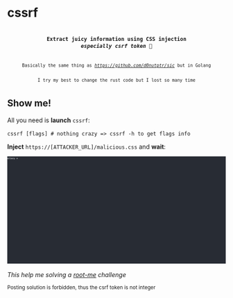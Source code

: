 # cssrf

<div align=center>
<pre><code>
<b>Extract juicy information using CSS injection
<i>especially csrf token 🥜</i></b>
<br>
<sup>Basically the same thing as <i><a href=https://github.com/d0nutptr/sic>https://github.com/d0nutptr/sic</a></i> but in Golang
<br>I try my best to change the rust code but I lost so many time</sup>
</code></pre>
</div>

## Show me!

All you need is **launch** `cssrf`:
```shell
cssrf [flags] # nothing crazy => cssrf -h to get flags info
```

**Inject** `https://[ATTACKER_URL]/malicious.css` and **wait**:

![demo](https://github.com/ariary/cssrf/blob/main/cssrf.gif)

*This help me solving a [root-me](https://www.root-me.org/fr/Challenges/Web-Client/CSS-Exfiltration) challenge*

<sup>Posting solution is forbidden, thus the csrf token is not integer</sup>
